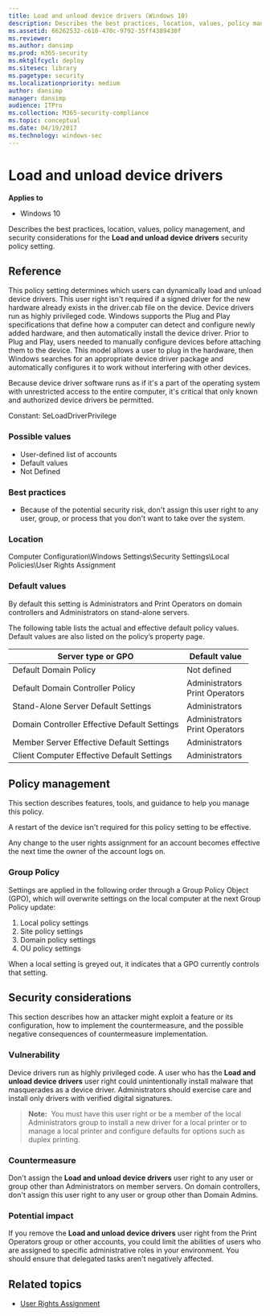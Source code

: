 ```yaml
---
title: Load and unload device drivers (Windows 10)
description: Describes the best practices, location, values, policy management, and security considerations for the Load and unload device drivers security policy setting.
ms.assetid: 66262532-c610-470c-9792-35ff4389430f
ms.reviewer: 
ms.author: dansimp
ms.prod: m365-security
ms.mktglfcycl: deploy
ms.sitesec: library
ms.pagetype: security
ms.localizationpriority: medium
author: dansimp
manager: dansimp
audience: ITPro
ms.collection: M365-security-compliance
ms.topic: conceptual
ms.date: 04/19/2017
ms.technology: windows-sec
---
```


# Load and unload device drivers

**Applies to**
-   Windows 10

Describes the best practices, location, values, policy management, and security considerations for the **Load and unload device drivers** security policy setting.

## Reference

This policy setting determines which users can dynamically load and unload device drivers. This user right isn't required if a signed driver for the new hardware already exists in the driver.cab file on the device. Device drivers run as highly privileged code.
Windows supports the Plug and Play specifications that define how a computer can detect and configure newly added hardware, and then automatically install the device driver. Prior to Plug and Play, users needed to manually configure devices before attaching them to the device. This model allows a user to plug in the hardware, then Windows searches for an appropriate device driver package and automatically configures it to work without interfering with other devices.

Because device driver software runs as if it's a part of the operating system with unrestricted access to the entire computer, it's critical that only known and authorized device drivers be permitted.

Constant: SeLoadDriverPrivilege

### Possible values

-   User-defined list of accounts
-   Default values
-   Not Defined

### Best practices

-   Because of the potential security risk, don't assign this user right to any user, group, or process that you don't want to take over the system.

### Location

Computer Configuration\\Windows Settings\\Security Settings\\Local Policies\\User Rights Assignment

### Default values

By default this setting is Administrators and Print Operators on domain controllers and Administrators on stand-alone servers.

The following table lists the actual and effective default policy values. Default values are also listed on the policy’s property page.

| Server type or GPO | Default value |
| - | - |
| Default Domain Policy| Not defined| 
| Default Domain Controller Policy | Administrators<br/>Print Operators| 
| Stand-Alone Server Default Settings | Administrators| 
| Domain Controller Effective Default Settings | Administrators<br/>Print Operators |
| Member Server Effective Default Settings | Administrators| 
| Client Computer Effective Default Settings | Administrators| 
 
## Policy management

This section describes features, tools, and guidance to help you manage this policy.

A restart of the device isn't required for this policy setting to be effective.

Any change to the user rights assignment for an account becomes effective the next time the owner of the account logs on.

### Group Policy

Settings are applied in the following order through a Group Policy Object (GPO), which will overwrite settings on the local computer at the next Group Policy update:

1.  Local policy settings
2.  Site policy settings
3.  Domain policy settings
4.  OU policy settings

When a local setting is greyed out, it indicates that a GPO currently controls that setting.

## Security considerations

This section describes how an attacker might exploit a feature or its configuration, how to implement the countermeasure, and the possible negative consequences of countermeasure implementation.

### Vulnerability

Device drivers run as highly privileged code. A user who has the **Load and unload device drivers** user right could unintentionally install malware that masquerades as a device driver. Administrators should exercise care and install only drivers with verified digital signatures.

>**Note:**  You must have this user right or be a member of the local Administrators group to install a new driver for a local printer or to manage a local printer and configure defaults for options such as duplex printing.
 
### Countermeasure

Don't assign the **Load and unload device drivers** user right to any user or group other than Administrators on member servers. On domain controllers, don't assign this user right to any user or group other than Domain Admins.

### Potential impact

If you remove the **Load and unload device drivers** user right from the Print Operators group or other accounts, you could limit the abilities of users who are assigned to specific administrative roles in your environment. You should ensure that delegated tasks aren't negatively affected.

## Related topics

- [User Rights Assignment](user-rights-assignment.md)
